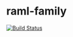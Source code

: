 # raml-family
[![Build Status](https://travis-ci.org/ihsw/raml-family.svg?branch=master)](https://travis-ci.org/ihsw/raml-family)
